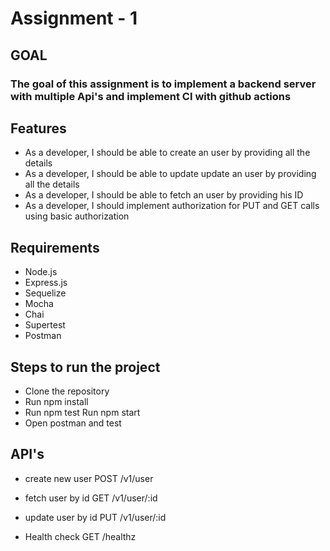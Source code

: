 # Assignment - 1

## GOAL

### The goal of this assignment is to implement a backend server with multiple Api's and implement CI with github actions

## Features

- As a developer, I should be able to create an user by providing all the details
- As a developer, I should be able to update update an user by providing all the details
- As a developer, I should be able to fetch an user by providing his ID
- As a developer, I should implement authorization for PUT and GET calls using basic authorization

## Requirements

- Node.js
- Express.js
- Sequelize
- Mocha
- Chai
- Supertest
- Postman

## Steps to run the project

- Clone the repository
- Run npm install
- Run npm test
  Run npm start
- Open postman and test

## API's

- create new user
  POST /v1/user

- fetch user by id
  GET /v1/user/:id

- update user by id
  PUT /v1/user/:id

- Health check
  GET /healthz
